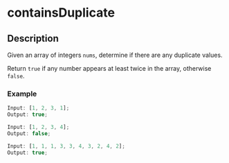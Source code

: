 # containsDuplicate

## Description

Given an array of integers `nums`, determine if there are any duplicate values.

Return `true` if any number appears at least twice in the array, otherwise `false`.

### Example

```ts
Input: [1, 2, 3, 1];
Output: true;

Input: [1, 2, 3, 4];
Output: false;

Input: [1, 1, 1, 3, 3, 4, 3, 2, 4, 2];
Output: true;
```
